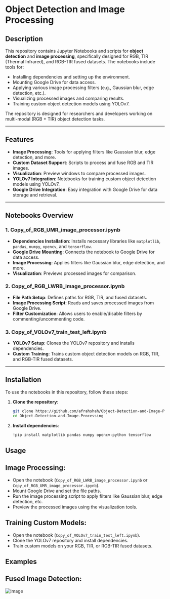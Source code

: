 # Object Detection and Image Processing

## Description
This repository contains Jupyter Notebooks and scripts for **object detection** and **image processing**, specifically designed for RGB, TIR (Thermal Infrared), and RGB-TIR fused datasets. The notebooks include tools for:
- Installing dependencies and setting up the environment.
- Mounting Google Drive for data access.
- Applying various image processing filters (e.g., Gaussian blur, edge detection, etc.).
- Visualizing processed images and comparing results.
- Training custom object detection models using YOLOv7.

The repository is designed for researchers and developers working on multi-modal (RGB + TIR) object detection tasks.

---

## Features
- **Image Processing**: Tools for applying filters like Gaussian blur, edge detection, and more.
- **Custom Dataset Support**: Scripts to process and fuse RGB and TIR images.
- **Visualization**: Preview windows to compare processed images.
- **YOLOv7 Integration**: Notebooks for training custom object detection models using YOLOv7.
- **Google Drive Integration**: Easy integration with Google Drive for data storage and retrieval.

---

## Notebooks Overview
### 1. **Copy_of_RGB_UMR_image_processor.ipynb**
- **Dependencies Installation**: Installs necessary libraries like `matplotlib`, `pandas`, `numpy`, `opencv`, and `tensorflow`.
- **Google Drive Mounting**: Connects the notebook to Google Drive for data access.
- **Image Processing**: Applies filters like Gaussian blur, edge detection, and more.
- **Visualization**: Previews processed images for comparison.

### 2. **Copy_of_RGB_LWRB_image_processor.ipynb**
- **File Path Setup**: Defines paths for RGB, TIR, and fused datasets.
- **Image Processing Script**: Reads and saves processed images from Google Drive.
- **Filter Customization**: Allows users to enable/disable filters by commenting/uncommenting code.

### 3. **Copy_of_VOLOv7_train_test_left.ipynb**
- **YOLOv7 Setup**: Clones the YOLOv7 repository and installs dependencies.
- **Custom Training**: Trains custom object detection models on RGB, TIR, and RGB-TIR fused datasets.

---

## Installation
To use the notebooks in this repository, follow these steps:

1. **Clone the repository**:
   ```bash
   git clone https://github.com/afrahshah/Object-Detection-and-Image-Processing.git
   cd Object-Detection-and-Image-Processing
2. **Install dependencies**:
   ```bash
   !pip install matplotlib pandas numpy opencv-python tensorflow
 ## Usage
## **Image Processing**:
 - Open the notebook (`Copy_of_RGB_LWRB_image_processor.ipynb` or `Copy_of_RGB_UMR_image_processor.ipynb`).
- Mount Google Drive and set the file paths.
- Run the image processing script to apply filters like Gaussian blur, edge detection, etc.
- Preview the processed images using the visualization tools.
##  **Training Custom Models**:
 - Open the notebook (`Copy_of_VOLOv7_train_test_left.ipynb`).
- Clone the YOLOv7 repository and install dependencies.
- Train custom models on your RGB, TIR, or RGB-TIR fused datasets.
## Examples
## **Fused Image Detection**:
![image](https://github.com/user-attachments/assets/bb26cf1d-0f6e-41e4-999e-a5ca20cac476)

    
